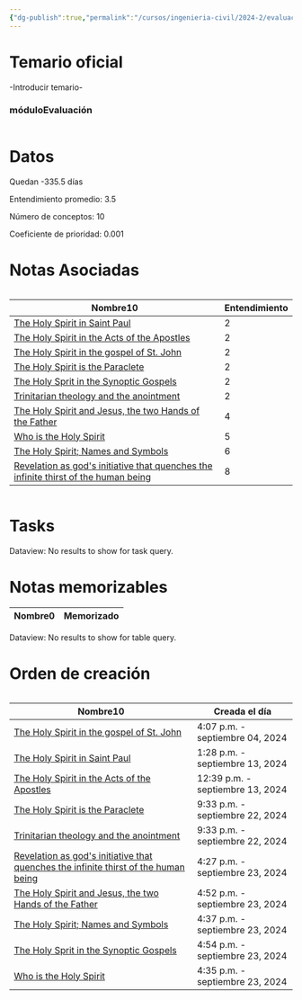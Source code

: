 ```yaml
---
{"dg-publish":true,"permalink":"/cursos/ingenieria-civil/2024-2/evaluaciones/holy-spirit/wt-1-ttf-229/","tags":["evaluación"]}
---
```


# Temario oficial
-Introducir temario-
<h3><span>móduloEvaluación</span></h3><p><span><div class="block-language-dataviewjs node-insert-event" style="overflow-x: auto;"><h1 dir="auto"><span>Datos</span></h1><p dir="auto"><span>Quedan -335.5 días</span></p><p dir="auto"><span>Entendimiento promedio: 3.5</span></p><p dir="auto"><span>Número de conceptos: 10</span></p><p dir="auto"><span>Coeficiente de prioridad: 0.001</span></p><h1 dir="auto"><span>Notas Asociadas</span></h1><div dir="auto" style="overflow-x: auto;"><table class="dataview table-view-table"><thead class="table-view-thead"><tr class="table-view-tr-header"><th class="table-view-th" dir="auto"><span>Nombre</span><span class="dataview small-text">10</span></th><th class="table-view-th" dir="auto"><span>Entendimiento</span></th></tr></thead><tbody class="table-view-tbody"><tr><td dir="auto"><span><a data-tooltip-position="top" aria-label="Cursos/Ingeniería Civil/2024-2/Holy Spirit/1 The anthropological key to understanding the spiritual dimension of the human being/The Holy Spirit in Saint Paul.md" data-href="Cursos/Ingeniería Civil/2024-2/Holy Spirit/1 The anthropological key to understanding the spiritual dimension of the human being/The Holy Spirit in Saint Paul.md" href="Cursos/Ingeniería Civil/2024-2/Holy Spirit/1 The anthropological key to understanding the spiritual dimension of the human being/The Holy Spirit in Saint Paul.md" class="original-internal-link" target="_blank" rel="noopener nofollow" style="display: none;">The Holy Spirit in Saint Paul</a><a data-tooltip-position="top" aria-label="Cursos/Ingeniería Civil/2024-2/Holy Spirit/1 The anthropological key to understanding the spiritual dimension of the human being/The Holy Spirit in Saint Paul.md" data-href="Cursos/Ingeniería Civil/2024-2/Holy Spirit/1 The anthropological key to understanding the spiritual dimension of the human being/The Holy Spirit in Saint Paul.md" href="Cursos/Ingeniería Civil/2024-2/Holy Spirit/1 The anthropological key to understanding the spiritual dimension of the human being/The Holy Spirit in Saint Paul.md" class="internal-link mathLink-internal-link" target="_blank" rel="noopener nofollow">The Holy Spirit in Saint Paul</a></span></td><td dir="auto"><span>2</span></td></tr><tr><td dir="auto"><span><a data-tooltip-position="top" aria-label="Cursos/Ingeniería Civil/2024-2/Holy Spirit/1 The anthropological key to understanding the spiritual dimension of the human being/The Holy Spirit in the Acts of the Apostles.md" data-href="Cursos/Ingeniería Civil/2024-2/Holy Spirit/1 The anthropological key to understanding the spiritual dimension of the human being/The Holy Spirit in the Acts of the Apostles.md" href="Cursos/Ingeniería Civil/2024-2/Holy Spirit/1 The anthropological key to understanding the spiritual dimension of the human being/The Holy Spirit in the Acts of the Apostles.md" class="original-internal-link" target="_blank" rel="noopener nofollow" style="display: none;">The Holy Spirit in the Acts of the Apostles</a><a data-tooltip-position="top" aria-label="Cursos/Ingeniería Civil/2024-2/Holy Spirit/1 The anthropological key to understanding the spiritual dimension of the human being/The Holy Spirit in the Acts of the Apostles.md" data-href="Cursos/Ingeniería Civil/2024-2/Holy Spirit/1 The anthropological key to understanding the spiritual dimension of the human being/The Holy Spirit in the Acts of the Apostles.md" href="Cursos/Ingeniería Civil/2024-2/Holy Spirit/1 The anthropological key to understanding the spiritual dimension of the human being/The Holy Spirit in the Acts of the Apostles.md" class="internal-link mathLink-internal-link" target="_blank" rel="noopener nofollow">The Holy Spirit in the Acts of the Apostles</a></span></td><td dir="auto"><span>2</span></td></tr><tr><td dir="auto"><span><a data-tooltip-position="top" aria-label="Cursos/Ingeniería Civil/2024-2/Holy Spirit/1 The anthropological key to understanding the spiritual dimension of the human being/The Holy Spirit in the gospel of St. John.md" data-href="Cursos/Ingeniería Civil/2024-2/Holy Spirit/1 The anthropological key to understanding the spiritual dimension of the human being/The Holy Spirit in the gospel of St. John.md" href="Cursos/Ingeniería Civil/2024-2/Holy Spirit/1 The anthropological key to understanding the spiritual dimension of the human being/The Holy Spirit in the gospel of St. John.md" class="original-internal-link" target="_blank" rel="noopener nofollow" style="display: none;">The Holy Spirit in the gospel of St. John</a><a data-tooltip-position="top" aria-label="Cursos/Ingeniería Civil/2024-2/Holy Spirit/1 The anthropological key to understanding the spiritual dimension of the human being/The Holy Spirit in the gospel of St. John.md" data-href="Cursos/Ingeniería Civil/2024-2/Holy Spirit/1 The anthropological key to understanding the spiritual dimension of the human being/The Holy Spirit in the gospel of St. John.md" href="Cursos/Ingeniería Civil/2024-2/Holy Spirit/1 The anthropological key to understanding the spiritual dimension of the human being/The Holy Spirit in the gospel of St. John.md" class="internal-link mathLink-internal-link" target="_blank" rel="noopener nofollow">The Holy Spirit in the gospel of St. John</a></span></td><td dir="auto"><span>2</span></td></tr><tr><td dir="auto"><span><a data-tooltip-position="top" aria-label="Cursos/Ingeniería Civil/2024-2/Holy Spirit/1 The anthropological key to understanding the spiritual dimension of the human being/The Holy Spirit is the Paraclete.md" data-href="Cursos/Ingeniería Civil/2024-2/Holy Spirit/1 The anthropological key to understanding the spiritual dimension of the human being/The Holy Spirit is the Paraclete.md" href="Cursos/Ingeniería Civil/2024-2/Holy Spirit/1 The anthropological key to understanding the spiritual dimension of the human being/The Holy Spirit is the Paraclete.md" class="original-internal-link" target="_blank" rel="noopener nofollow" style="display: none;">The Holy Spirit is the Paraclete</a><a data-tooltip-position="top" aria-label="Cursos/Ingeniería Civil/2024-2/Holy Spirit/1 The anthropological key to understanding the spiritual dimension of the human being/The Holy Spirit is the Paraclete.md" data-href="Cursos/Ingeniería Civil/2024-2/Holy Spirit/1 The anthropological key to understanding the spiritual dimension of the human being/The Holy Spirit is the Paraclete.md" href="Cursos/Ingeniería Civil/2024-2/Holy Spirit/1 The anthropological key to understanding the spiritual dimension of the human being/The Holy Spirit is the Paraclete.md" class="internal-link mathLink-internal-link" target="_blank" rel="noopener nofollow">The Holy Spirit is the Paraclete</a></span></td><td dir="auto"><span>2</span></td></tr><tr><td dir="auto"><span><a data-tooltip-position="top" aria-label="Cursos/Ingeniería Civil/2024-2/Holy Spirit/1 The anthropological key to understanding the spiritual dimension of the human being/The Holy Sprit in the Synoptic Gospels.md" data-href="Cursos/Ingeniería Civil/2024-2/Holy Spirit/1 The anthropological key to understanding the spiritual dimension of the human being/The Holy Sprit in the Synoptic Gospels.md" href="Cursos/Ingeniería Civil/2024-2/Holy Spirit/1 The anthropological key to understanding the spiritual dimension of the human being/The Holy Sprit in the Synoptic Gospels.md" class="original-internal-link" target="_blank" rel="noopener nofollow" style="display: none;">The Holy Sprit in the Synoptic Gospels</a><a data-tooltip-position="top" aria-label="Cursos/Ingeniería Civil/2024-2/Holy Spirit/1 The anthropological key to understanding the spiritual dimension of the human being/The Holy Sprit in the Synoptic Gospels.md" data-href="Cursos/Ingeniería Civil/2024-2/Holy Spirit/1 The anthropological key to understanding the spiritual dimension of the human being/The Holy Sprit in the Synoptic Gospels.md" href="Cursos/Ingeniería Civil/2024-2/Holy Spirit/1 The anthropological key to understanding the spiritual dimension of the human being/The Holy Sprit in the Synoptic Gospels.md" class="internal-link mathLink-internal-link" target="_blank" rel="noopener nofollow">The Holy Sprit in the Synoptic Gospels</a></span></td><td dir="auto"><span>2</span></td></tr><tr><td dir="auto"><span><a data-tooltip-position="top" aria-label="Cursos/Ingeniería Civil/2024-2/Holy Spirit/1 The anthropological key to understanding the spiritual dimension of the human being/Trinitarian theology and the anointment.md" data-href="Cursos/Ingeniería Civil/2024-2/Holy Spirit/1 The anthropological key to understanding the spiritual dimension of the human being/Trinitarian theology and the anointment.md" href="Cursos/Ingeniería Civil/2024-2/Holy Spirit/1 The anthropological key to understanding the spiritual dimension of the human being/Trinitarian theology and the anointment.md" class="original-internal-link" target="_blank" rel="noopener nofollow" style="display: none;">Trinitarian theology and the anointment</a><a data-tooltip-position="top" aria-label="Cursos/Ingeniería Civil/2024-2/Holy Spirit/1 The anthropological key to understanding the spiritual dimension of the human being/Trinitarian theology and the anointment.md" data-href="Cursos/Ingeniería Civil/2024-2/Holy Spirit/1 The anthropological key to understanding the spiritual dimension of the human being/Trinitarian theology and the anointment.md" href="Cursos/Ingeniería Civil/2024-2/Holy Spirit/1 The anthropological key to understanding the spiritual dimension of the human being/Trinitarian theology and the anointment.md" class="internal-link mathLink-internal-link" target="_blank" rel="noopener nofollow">Trinitarian theology and the anointment</a></span></td><td dir="auto"><span>2</span></td></tr><tr><td dir="auto"><span><a data-tooltip-position="top" aria-label="Cursos/Ingeniería Civil/2024-2/Holy Spirit/1 The anthropological key to understanding the spiritual dimension of the human being/The Holy Spirit and Jesus, the two Hands of the Father.md" data-href="Cursos/Ingeniería Civil/2024-2/Holy Spirit/1 The anthropological key to understanding the spiritual dimension of the human being/The Holy Spirit and Jesus, the two Hands of the Father.md" href="Cursos/Ingeniería Civil/2024-2/Holy Spirit/1 The anthropological key to understanding the spiritual dimension of the human being/The Holy Spirit and Jesus, the two Hands of the Father.md" class="original-internal-link" target="_blank" rel="noopener nofollow" style="display: none;">The Holy Spirit and Jesus, the two Hands of the Father</a><a data-tooltip-position="top" aria-label="Cursos/Ingeniería Civil/2024-2/Holy Spirit/1 The anthropological key to understanding the spiritual dimension of the human being/The Holy Spirit and Jesus, the two Hands of the Father.md" data-href="Cursos/Ingeniería Civil/2024-2/Holy Spirit/1 The anthropological key to understanding the spiritual dimension of the human being/The Holy Spirit and Jesus, the two Hands of the Father.md" href="Cursos/Ingeniería Civil/2024-2/Holy Spirit/1 The anthropological key to understanding the spiritual dimension of the human being/The Holy Spirit and Jesus, the two Hands of the Father.md" class="internal-link mathLink-internal-link" target="_blank" rel="noopener nofollow">The Holy Spirit and Jesus, the two Hands of the Father</a></span></td><td dir="auto"><span>4</span></td></tr><tr><td dir="auto"><span><a data-tooltip-position="top" aria-label="Cursos/Ingeniería Civil/2024-2/Holy Spirit/1 The anthropological key to understanding the spiritual dimension of the human being/Who is the Holy Spirit.md" data-href="Cursos/Ingeniería Civil/2024-2/Holy Spirit/1 The anthropological key to understanding the spiritual dimension of the human being/Who is the Holy Spirit.md" href="Cursos/Ingeniería Civil/2024-2/Holy Spirit/1 The anthropological key to understanding the spiritual dimension of the human being/Who is the Holy Spirit.md" class="original-internal-link" target="_blank" rel="noopener nofollow" style="display: none;">Who is the Holy Spirit</a><a data-tooltip-position="top" aria-label="Cursos/Ingeniería Civil/2024-2/Holy Spirit/1 The anthropological key to understanding the spiritual dimension of the human being/Who is the Holy Spirit.md" data-href="Cursos/Ingeniería Civil/2024-2/Holy Spirit/1 The anthropological key to understanding the spiritual dimension of the human being/Who is the Holy Spirit.md" href="Cursos/Ingeniería Civil/2024-2/Holy Spirit/1 The anthropological key to understanding the spiritual dimension of the human being/Who is the Holy Spirit.md" class="internal-link mathLink-internal-link" target="_blank" rel="noopener nofollow">Who is the Holy Spirit</a></span></td><td dir="auto"><span>5</span></td></tr><tr><td dir="auto"><span><a data-tooltip-position="top" aria-label="Cursos/Ingeniería Civil/2024-2/Holy Spirit/1 The anthropological key to understanding the spiritual dimension of the human being/The Holy Spirit; Names and Symbols.md" data-href="Cursos/Ingeniería Civil/2024-2/Holy Spirit/1 The anthropological key to understanding the spiritual dimension of the human being/The Holy Spirit; Names and Symbols.md" href="Cursos/Ingeniería Civil/2024-2/Holy Spirit/1 The anthropological key to understanding the spiritual dimension of the human being/The Holy Spirit; Names and Symbols.md" class="original-internal-link" target="_blank" rel="noopener nofollow" style="display: none;">The Holy Spirit; Names and Symbols</a><a data-tooltip-position="top" aria-label="Cursos/Ingeniería Civil/2024-2/Holy Spirit/1 The anthropological key to understanding the spiritual dimension of the human being/The Holy Spirit; Names and Symbols.md" data-href="Cursos/Ingeniería Civil/2024-2/Holy Spirit/1 The anthropological key to understanding the spiritual dimension of the human being/The Holy Spirit; Names and Symbols.md" href="Cursos/Ingeniería Civil/2024-2/Holy Spirit/1 The anthropological key to understanding the spiritual dimension of the human being/The Holy Spirit; Names and Symbols.md" class="internal-link mathLink-internal-link" target="_blank" rel="noopener nofollow">The Holy Spirit; Names and Symbols</a></span></td><td dir="auto"><span>6</span></td></tr><tr><td dir="auto"><span><a data-tooltip-position="top" aria-label="Cursos/Ingeniería Civil/2024-2/Holy Spirit/1 The anthropological key to understanding the spiritual dimension of the human being/Revelation as god's initiative that quenches the infinite thirst of the human being.md" data-href="Cursos/Ingeniería Civil/2024-2/Holy Spirit/1 The anthropological key to understanding the spiritual dimension of the human being/Revelation as god's initiative that quenches the infinite thirst of the human being.md" href="Cursos/Ingeniería Civil/2024-2/Holy Spirit/1 The anthropological key to understanding the spiritual dimension of the human being/Revelation as god's initiative that quenches the infinite thirst of the human being.md" class="original-internal-link" target="_blank" rel="noopener nofollow" style="display: none;">Revelation as god's initiative that quenches the infinite thirst of the human being</a><a data-tooltip-position="top" aria-label="Cursos/Ingeniería Civil/2024-2/Holy Spirit/1 The anthropological key to understanding the spiritual dimension of the human being/Revelation as god's initiative that quenches the infinite thirst of the human being.md" data-href="Cursos/Ingeniería Civil/2024-2/Holy Spirit/1 The anthropological key to understanding the spiritual dimension of the human being/Revelation as god's initiative that quenches the infinite thirst of the human being.md" href="Cursos/Ingeniería Civil/2024-2/Holy Spirit/1 The anthropological key to understanding the spiritual dimension of the human being/Revelation as god's initiative that quenches the infinite thirst of the human being.md" class="internal-link mathLink-internal-link" target="_blank" rel="noopener nofollow">Revelation as god's initiative that quenches the infinite thirst of the human being</a></span></td><td dir="auto"><span>8</span></td></tr></tbody></table></div><h1 dir="auto"><span>Tasks</span></h1><div><div class="dataview dataview-error-box"><p class="dataview dataview-error-message" dir="auto">Dataview: No results to show for task query.</p></div></div><h1 dir="auto"><span>Notas memorizables</span></h1><div><table class="dataview table-view-table"><thead class="table-view-thead"><tr class="table-view-tr-header"><th class="table-view-th"><span>Nombre</span><span class="dataview small-text">0</span></th><th class="table-view-th"><span>Memorizado</span></th></tr></thead><tbody class="table-view-tbody"></tbody></table><div class="dataview dataview-error-box"><p class="dataview dataview-error-message" dir="auto">Dataview: No results to show for table query.</p></div></div><h1 dir="auto"><span>Orden de creación</span></h1><div dir="auto" style="overflow-x: auto;"><table class="dataview table-view-table"><thead class="table-view-thead"><tr class="table-view-tr-header"><th class="table-view-th" dir="auto"><span>Nombre</span><span class="dataview small-text">10</span></th><th class="table-view-th" dir="auto"><span>Creada el día</span></th></tr></thead><tbody class="table-view-tbody"><tr><td dir="auto"><span><a data-tooltip-position="top" aria-label="Cursos/Ingeniería Civil/2024-2/Holy Spirit/1 The anthropological key to understanding the spiritual dimension of the human being/The Holy Spirit in the gospel of St. John.md" data-href="Cursos/Ingeniería Civil/2024-2/Holy Spirit/1 The anthropological key to understanding the spiritual dimension of the human being/The Holy Spirit in the gospel of St. John.md" href="Cursos/Ingeniería Civil/2024-2/Holy Spirit/1 The anthropological key to understanding the spiritual dimension of the human being/The Holy Spirit in the gospel of St. John.md" class="original-internal-link" target="_blank" rel="noopener nofollow" style="display: none;">The Holy Spirit in the gospel of St. John</a><a data-tooltip-position="top" aria-label="Cursos/Ingeniería Civil/2024-2/Holy Spirit/1 The anthropological key to understanding the spiritual dimension of the human being/The Holy Spirit in the gospel of St. John.md" data-href="Cursos/Ingeniería Civil/2024-2/Holy Spirit/1 The anthropological key to understanding the spiritual dimension of the human being/The Holy Spirit in the gospel of St. John.md" href="Cursos/Ingeniería Civil/2024-2/Holy Spirit/1 The anthropological key to understanding the spiritual dimension of the human being/The Holy Spirit in the gospel of St. John.md" class="internal-link mathLink-internal-link" target="_blank" rel="noopener nofollow">The Holy Spirit in the gospel of St. John</a></span></td><td dir="ltr">4:07 p.m. - septiembre 04, 2024</td></tr><tr><td dir="auto"><span><a data-tooltip-position="top" aria-label="Cursos/Ingeniería Civil/2024-2/Holy Spirit/1 The anthropological key to understanding the spiritual dimension of the human being/The Holy Spirit in Saint Paul.md" data-href="Cursos/Ingeniería Civil/2024-2/Holy Spirit/1 The anthropological key to understanding the spiritual dimension of the human being/The Holy Spirit in Saint Paul.md" href="Cursos/Ingeniería Civil/2024-2/Holy Spirit/1 The anthropological key to understanding the spiritual dimension of the human being/The Holy Spirit in Saint Paul.md" class="original-internal-link" target="_blank" rel="noopener nofollow" style="display: none;">The Holy Spirit in Saint Paul</a><a data-tooltip-position="top" aria-label="Cursos/Ingeniería Civil/2024-2/Holy Spirit/1 The anthropological key to understanding the spiritual dimension of the human being/The Holy Spirit in Saint Paul.md" data-href="Cursos/Ingeniería Civil/2024-2/Holy Spirit/1 The anthropological key to understanding the spiritual dimension of the human being/The Holy Spirit in Saint Paul.md" href="Cursos/Ingeniería Civil/2024-2/Holy Spirit/1 The anthropological key to understanding the spiritual dimension of the human being/The Holy Spirit in Saint Paul.md" class="internal-link mathLink-internal-link" target="_blank" rel="noopener nofollow">The Holy Spirit in Saint Paul</a></span></td><td dir="ltr">1:28 p.m. - septiembre 13, 2024</td></tr><tr><td dir="auto"><span><a data-tooltip-position="top" aria-label="Cursos/Ingeniería Civil/2024-2/Holy Spirit/1 The anthropological key to understanding the spiritual dimension of the human being/The Holy Spirit in the Acts of the Apostles.md" data-href="Cursos/Ingeniería Civil/2024-2/Holy Spirit/1 The anthropological key to understanding the spiritual dimension of the human being/The Holy Spirit in the Acts of the Apostles.md" href="Cursos/Ingeniería Civil/2024-2/Holy Spirit/1 The anthropological key to understanding the spiritual dimension of the human being/The Holy Spirit in the Acts of the Apostles.md" class="original-internal-link" target="_blank" rel="noopener nofollow" style="display: none;">The Holy Spirit in the Acts of the Apostles</a><a data-tooltip-position="top" aria-label="Cursos/Ingeniería Civil/2024-2/Holy Spirit/1 The anthropological key to understanding the spiritual dimension of the human being/The Holy Spirit in the Acts of the Apostles.md" data-href="Cursos/Ingeniería Civil/2024-2/Holy Spirit/1 The anthropological key to understanding the spiritual dimension of the human being/The Holy Spirit in the Acts of the Apostles.md" href="Cursos/Ingeniería Civil/2024-2/Holy Spirit/1 The anthropological key to understanding the spiritual dimension of the human being/The Holy Spirit in the Acts of the Apostles.md" class="internal-link mathLink-internal-link" target="_blank" rel="noopener nofollow">The Holy Spirit in the Acts of the Apostles</a></span></td><td dir="ltr">12:39 p.m. - septiembre 13, 2024</td></tr><tr><td dir="auto"><span><a data-tooltip-position="top" aria-label="Cursos/Ingeniería Civil/2024-2/Holy Spirit/1 The anthropological key to understanding the spiritual dimension of the human being/The Holy Spirit is the Paraclete.md" data-href="Cursos/Ingeniería Civil/2024-2/Holy Spirit/1 The anthropological key to understanding the spiritual dimension of the human being/The Holy Spirit is the Paraclete.md" href="Cursos/Ingeniería Civil/2024-2/Holy Spirit/1 The anthropological key to understanding the spiritual dimension of the human being/The Holy Spirit is the Paraclete.md" class="original-internal-link" target="_blank" rel="noopener nofollow" style="display: none;">The Holy Spirit is the Paraclete</a><a data-tooltip-position="top" aria-label="Cursos/Ingeniería Civil/2024-2/Holy Spirit/1 The anthropological key to understanding the spiritual dimension of the human being/The Holy Spirit is the Paraclete.md" data-href="Cursos/Ingeniería Civil/2024-2/Holy Spirit/1 The anthropological key to understanding the spiritual dimension of the human being/The Holy Spirit is the Paraclete.md" href="Cursos/Ingeniería Civil/2024-2/Holy Spirit/1 The anthropological key to understanding the spiritual dimension of the human being/The Holy Spirit is the Paraclete.md" class="internal-link mathLink-internal-link" target="_blank" rel="noopener nofollow">The Holy Spirit is the Paraclete</a></span></td><td dir="ltr">9:33 p.m. - septiembre 22, 2024</td></tr><tr><td dir="auto"><span><a data-tooltip-position="top" aria-label="Cursos/Ingeniería Civil/2024-2/Holy Spirit/1 The anthropological key to understanding the spiritual dimension of the human being/Trinitarian theology and the anointment.md" data-href="Cursos/Ingeniería Civil/2024-2/Holy Spirit/1 The anthropological key to understanding the spiritual dimension of the human being/Trinitarian theology and the anointment.md" href="Cursos/Ingeniería Civil/2024-2/Holy Spirit/1 The anthropological key to understanding the spiritual dimension of the human being/Trinitarian theology and the anointment.md" class="original-internal-link" target="_blank" rel="noopener nofollow" style="display: none;">Trinitarian theology and the anointment</a><a data-tooltip-position="top" aria-label="Cursos/Ingeniería Civil/2024-2/Holy Spirit/1 The anthropological key to understanding the spiritual dimension of the human being/Trinitarian theology and the anointment.md" data-href="Cursos/Ingeniería Civil/2024-2/Holy Spirit/1 The anthropological key to understanding the spiritual dimension of the human being/Trinitarian theology and the anointment.md" href="Cursos/Ingeniería Civil/2024-2/Holy Spirit/1 The anthropological key to understanding the spiritual dimension of the human being/Trinitarian theology and the anointment.md" class="internal-link mathLink-internal-link" target="_blank" rel="noopener nofollow">Trinitarian theology and the anointment</a></span></td><td dir="ltr">9:33 p.m. - septiembre 22, 2024</td></tr><tr><td dir="auto"><span><a data-tooltip-position="top" aria-label="Cursos/Ingeniería Civil/2024-2/Holy Spirit/1 The anthropological key to understanding the spiritual dimension of the human being/Revelation as god's initiative that quenches the infinite thirst of the human being.md" data-href="Cursos/Ingeniería Civil/2024-2/Holy Spirit/1 The anthropological key to understanding the spiritual dimension of the human being/Revelation as god's initiative that quenches the infinite thirst of the human being.md" href="Cursos/Ingeniería Civil/2024-2/Holy Spirit/1 The anthropological key to understanding the spiritual dimension of the human being/Revelation as god's initiative that quenches the infinite thirst of the human being.md" class="original-internal-link" target="_blank" rel="noopener nofollow" style="display: none;">Revelation as god's initiative that quenches the infinite thirst of the human being</a><a data-tooltip-position="top" aria-label="Cursos/Ingeniería Civil/2024-2/Holy Spirit/1 The anthropological key to understanding the spiritual dimension of the human being/Revelation as god's initiative that quenches the infinite thirst of the human being.md" data-href="Cursos/Ingeniería Civil/2024-2/Holy Spirit/1 The anthropological key to understanding the spiritual dimension of the human being/Revelation as god's initiative that quenches the infinite thirst of the human being.md" href="Cursos/Ingeniería Civil/2024-2/Holy Spirit/1 The anthropological key to understanding the spiritual dimension of the human being/Revelation as god's initiative that quenches the infinite thirst of the human being.md" class="internal-link mathLink-internal-link" target="_blank" rel="noopener nofollow">Revelation as god's initiative that quenches the infinite thirst of the human being</a></span></td><td dir="ltr">4:27 p.m. - septiembre 23, 2024</td></tr><tr><td dir="auto"><span><a data-tooltip-position="top" aria-label="Cursos/Ingeniería Civil/2024-2/Holy Spirit/1 The anthropological key to understanding the spiritual dimension of the human being/The Holy Spirit and Jesus, the two Hands of the Father.md" data-href="Cursos/Ingeniería Civil/2024-2/Holy Spirit/1 The anthropological key to understanding the spiritual dimension of the human being/The Holy Spirit and Jesus, the two Hands of the Father.md" href="Cursos/Ingeniería Civil/2024-2/Holy Spirit/1 The anthropological key to understanding the spiritual dimension of the human being/The Holy Spirit and Jesus, the two Hands of the Father.md" class="original-internal-link" target="_blank" rel="noopener nofollow" style="display: none;">The Holy Spirit and Jesus, the two Hands of the Father</a><a data-tooltip-position="top" aria-label="Cursos/Ingeniería Civil/2024-2/Holy Spirit/1 The anthropological key to understanding the spiritual dimension of the human being/The Holy Spirit and Jesus, the two Hands of the Father.md" data-href="Cursos/Ingeniería Civil/2024-2/Holy Spirit/1 The anthropological key to understanding the spiritual dimension of the human being/The Holy Spirit and Jesus, the two Hands of the Father.md" href="Cursos/Ingeniería Civil/2024-2/Holy Spirit/1 The anthropological key to understanding the spiritual dimension of the human being/The Holy Spirit and Jesus, the two Hands of the Father.md" class="internal-link mathLink-internal-link" target="_blank" rel="noopener nofollow">The Holy Spirit and Jesus, the two Hands of the Father</a></span></td><td dir="ltr">4:52 p.m. - septiembre 23, 2024</td></tr><tr><td dir="auto"><span><a data-tooltip-position="top" aria-label="Cursos/Ingeniería Civil/2024-2/Holy Spirit/1 The anthropological key to understanding the spiritual dimension of the human being/The Holy Spirit; Names and Symbols.md" data-href="Cursos/Ingeniería Civil/2024-2/Holy Spirit/1 The anthropological key to understanding the spiritual dimension of the human being/The Holy Spirit; Names and Symbols.md" href="Cursos/Ingeniería Civil/2024-2/Holy Spirit/1 The anthropological key to understanding the spiritual dimension of the human being/The Holy Spirit; Names and Symbols.md" class="original-internal-link" target="_blank" rel="noopener nofollow" style="display: none;">The Holy Spirit; Names and Symbols</a><a data-tooltip-position="top" aria-label="Cursos/Ingeniería Civil/2024-2/Holy Spirit/1 The anthropological key to understanding the spiritual dimension of the human being/The Holy Spirit; Names and Symbols.md" data-href="Cursos/Ingeniería Civil/2024-2/Holy Spirit/1 The anthropological key to understanding the spiritual dimension of the human being/The Holy Spirit; Names and Symbols.md" href="Cursos/Ingeniería Civil/2024-2/Holy Spirit/1 The anthropological key to understanding the spiritual dimension of the human being/The Holy Spirit; Names and Symbols.md" class="internal-link mathLink-internal-link" target="_blank" rel="noopener nofollow">The Holy Spirit; Names and Symbols</a></span></td><td dir="ltr">4:37 p.m. - septiembre 23, 2024</td></tr><tr><td dir="auto"><span><a data-tooltip-position="top" aria-label="Cursos/Ingeniería Civil/2024-2/Holy Spirit/1 The anthropological key to understanding the spiritual dimension of the human being/The Holy Sprit in the Synoptic Gospels.md" data-href="Cursos/Ingeniería Civil/2024-2/Holy Spirit/1 The anthropological key to understanding the spiritual dimension of the human being/The Holy Sprit in the Synoptic Gospels.md" href="Cursos/Ingeniería Civil/2024-2/Holy Spirit/1 The anthropological key to understanding the spiritual dimension of the human being/The Holy Sprit in the Synoptic Gospels.md" class="original-internal-link" target="_blank" rel="noopener nofollow" style="display: none;">The Holy Sprit in the Synoptic Gospels</a><a data-tooltip-position="top" aria-label="Cursos/Ingeniería Civil/2024-2/Holy Spirit/1 The anthropological key to understanding the spiritual dimension of the human being/The Holy Sprit in the Synoptic Gospels.md" data-href="Cursos/Ingeniería Civil/2024-2/Holy Spirit/1 The anthropological key to understanding the spiritual dimension of the human being/The Holy Sprit in the Synoptic Gospels.md" href="Cursos/Ingeniería Civil/2024-2/Holy Spirit/1 The anthropological key to understanding the spiritual dimension of the human being/The Holy Sprit in the Synoptic Gospels.md" class="internal-link mathLink-internal-link" target="_blank" rel="noopener nofollow">The Holy Sprit in the Synoptic Gospels</a></span></td><td dir="ltr">4:54 p.m. - septiembre 23, 2024</td></tr><tr><td dir="auto"><span><a data-tooltip-position="top" aria-label="Cursos/Ingeniería Civil/2024-2/Holy Spirit/1 The anthropological key to understanding the spiritual dimension of the human being/Who is the Holy Spirit.md" data-href="Cursos/Ingeniería Civil/2024-2/Holy Spirit/1 The anthropological key to understanding the spiritual dimension of the human being/Who is the Holy Spirit.md" href="Cursos/Ingeniería Civil/2024-2/Holy Spirit/1 The anthropological key to understanding the spiritual dimension of the human being/Who is the Holy Spirit.md" class="original-internal-link" target="_blank" rel="noopener nofollow" style="display: none;">Who is the Holy Spirit</a><a data-tooltip-position="top" aria-label="Cursos/Ingeniería Civil/2024-2/Holy Spirit/1 The anthropological key to understanding the spiritual dimension of the human being/Who is the Holy Spirit.md" data-href="Cursos/Ingeniería Civil/2024-2/Holy Spirit/1 The anthropological key to understanding the spiritual dimension of the human being/Who is the Holy Spirit.md" href="Cursos/Ingeniería Civil/2024-2/Holy Spirit/1 The anthropological key to understanding the spiritual dimension of the human being/Who is the Holy Spirit.md" class="internal-link mathLink-internal-link" target="_blank" rel="noopener nofollow">Who is the Holy Spirit</a></span></td><td dir="ltr">4:35 p.m. - septiembre 23, 2024</td></tr></tbody></table></div></div></span></p>
